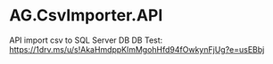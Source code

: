 # AG.CsvImporter.API
API import csv to SQL Server DB
DB Test: https://1drv.ms/u/s!AkaHmdppKlmMgohHfd94fOwkynFjUg?e=usEBbj

